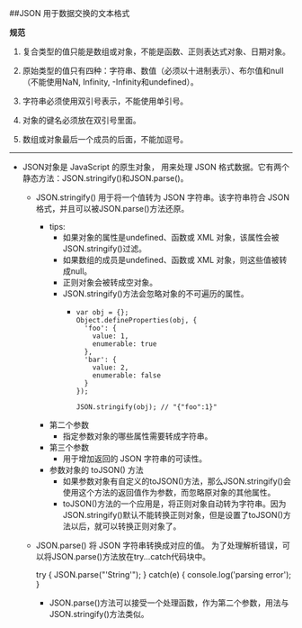 ##JSON 用于数据交换的文本格式

**规范**

1. 复合类型的值只能是数组或对象，不能是函数、正则表达式对象、日期对象。

2. 原始类型的值只有四种：字符串、数值（必须以十进制表示）、布尔值和null（不能使用NaN, Infinity, -Infinity和undefined）。

3. 字符串必须使用双引号表示，不能使用单引号。

4. 对象的键名必须放在双引号里面。

5. 数组或对象最后一个成员的后面，不能加逗号。

---

* JSON对象是 JavaScript 的原生对象，
  用来处理 JSON 格式数据。它有两个静态方法：JSON.stringify()和JSON.parse()。
  
  * JSON.stringify()
    用于将一个值转为 JSON 字符串。该字符串符合 JSON 格式，并且可以被JSON.parse()方法还原。
    
    * tips: 
      * 如果对象的属性是undefined、函数或 XML 对象，该属性会被JSON.stringify()过滤。
      * 如果数组的成员是undefined、函数或 XML 对象，则这些值被转成null。
      * 正则对象会被转成空对象。
      * JSON.stringify()方法会忽略对象的不可遍历的属性。
        *     var obj = {};
              Object.defineProperties(obj, {
                'foo': {
                  value: 1,
                  enumerable: true
                },
                'bar': {
                  value: 2,
                  enumerable: false
                }
              });
  
              JSON.stringify(obj); // "{"foo":1}"
    
    * 第二个参数
      * 指定参数对象的哪些属性需要转成字符串。
    * 第三个参数
      * 用于增加返回的 JSON 字符串的可读性。
    * 参数对象的 toJSON() 方法
      * 如果参数对象有自定义的toJSON()方法，那么JSON.stringify()会使用这个方法的返回值作为参数，而忽略原对象的其他属性。
      * toJSON()方法的一个应用是，将正则对象自动转为字符串。因为JSON.stringify()默认不能转换正则对象，但是设置了toJSON()方法以后，就可以转换正则对象了。
  
  * JSON.parse() 将 JSON 字符串转换成对应的值。
    为了处理解析错误，可以将JSON.parse()方法放在try...catch代码块中。
      
      try {
      JSON.parse("'String'");
      } catch(e) {
      console.log('parsing error');
      }
    
    * JSON.parse()方法可以接受一个处理函数，作为第二个参数，用法与JSON.stringify()方法类似。
    
    
    